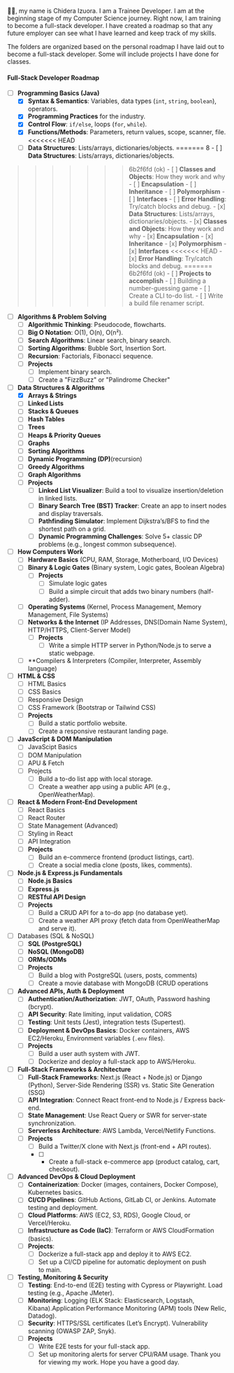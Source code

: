 👋🏿, my name is Chidera Izuora. I am a Trainee Developer. I am at the beginning stage of my Computer Science journey. Right now, I am training to become a full-stack developer.  I have created a roadmap so that any future employer can see what I have learned and keep track of my skills. 

The folders are organized based on the personal roadmap I have laid out to become a full-stack developer. Some will include projects I have done for classes.
####  **Full-Stack Developer Roadmap**
- [ ] **Programming Basics (Java)**
	- [x] **Syntax & Semantics**: Variables, data types (`int`, `string`, `boolean`), operators.
	- [x] **Programming Practices** for the industry.
	- [x] **Control Flow**: `if/else`, loops (`for`, `while`).
	- [x] **Functions/Methods**: Parameters, return values, scope, scanner, file.
<<<<<<< HEAD
	- [ ] **Data Structures**: Lists/arrays, dictionaries/objects.
=======
8	- [ ] **Data Structures**: Lists/arrays, dictionaries/objects.
>>>>>>> 6b2f6fd (ok)
	- [ ] **Classes and Objects**: How they work and why
	- [ ] **Encapsulation**
	- [ ] **Inheritance**
	- [ ] **Polymorphism**
	- [ ] **Interfaces**
	- [ ] **Error Handling**: Try/catch blocks and debug.
	- [x] **Data Structures**: Lists/arrays, dictionaries/objects.
	- [x] **Classes and Objects**: How they work and why
	- [x] **Encapsulation**
	- [x] **Inheritance**
	- [x] **Polymorphism**
	- [x] **Interfaces**
<<<<<<< HEAD
	- [x] **Error Handling**: Try/catch blocks and debug.
=======
>>>>>>> 6b2f6fd (ok)
	- [ ] **Projects to accomplish**
		- [ ] Building a number-guessing game
		- [ ] Create a CLI to-do list.
		- [ ] Write a build file renamer script.
- [ ] **Algorithms & Problem Solving**
	- [ ] **Algorithmic Thinking**: Pseudocode, flowcharts.
	- [ ] **Big O Notation**: O(1), O(n), O(n²).
	- [ ] **Search Algorithms**: Linear search, binary search.
	- [ ] **Sorting Algorithms**: Bubble Sort, Insertion Sort.
	- [ ] **Recursion**: Factorials, Fibonacci sequence.
	- [ ] **Projects**
		- [ ] Implement binary search.
		- [ ] Create a "FizzBuzz" or "Palindrome Checker"
- [ ] **Data Structures & Algorithms**
	- [x] **Arrays & Strings**
	- [ ] **Linked Lists**
	- [ ] **Stacks & Queues**
	- [ ] **Hash Tables**
	- [ ] **Trees**
	- [ ] **Heaps & Priority Queues**
	- [ ] **Graphs**
	- [ ] **Sorting Algorithms**
	- [ ] **Dynamic Programming (DP)**(recursion)
	- [ ] **Greedy Algorithms**
	- [ ] **Graph Algorithms**
	- [ ] **Projects**
		- [ ] **Linked List Visualizer**: Build a tool to visualize insertion/deletion in linked lists.
		- [ ] **Binary Search Tree (BST) Tracker**: Create an app to insert nodes and display traversals.
		- [ ] **Pathfinding Simulator**: Implement Dijkstra’s/BFS to find the shortest path on a grid.
		- [ ] **Dynamic Programming Challenges**: Solve 5+ classic DP problems (e.g., longest common subsequence).
- [ ] **How Computers Work**
	- [ ] **Hardware Basics** (CPU, RAM, Storage, Motherboard, I/O Devices)
	- [ ] **Binary & Logic Gates** (Binary system, Logic gates, Boolean Algebra)
		- [ ] **Projects**
			- [ ] Simulate logic gates
			- [ ] Build a simple circuit that adds two binary numbers (half-adder).
	- [ ] **Operating Systems** (Kernel, Process Management, Memory Management, File Systems)
	- [ ] **Networks & the Internet** (IP Addresses, DNS(Domain Name System), HTTP/HTTPS, Client-Server Model)
		- [ ] **Projects**
			- [ ] Write a simple HTTP server in Python/Node.js to serve a static webpage.
	- [ ] **Compilers & Interpreters (Compiler, Interpreter, Assembly language)
- [ ] **HTML & CSS**
	- [ ] HTML Basics
	- [ ] CSS Basics
	- [ ] Responsive Design
	- [ ] CSS Framework (Bootstrap or Tailwind CSS)
	- [ ] **Projects**
		- [ ] Build a static portfolio website.
		- [ ] Create a responsive restaurant landing page.
- [ ] **JavaScript & DOM Manipulation**
	- [ ] JavaScipt Basics
	- [ ] DOM Manipulation
	- [ ] APU & Fetch
	- [ ] Projects
		- [ ] Build a to-do list app with local storage.
		- [ ] Create a weather app using a public API (e.g., OpenWeatherMap).
- [ ] **React & Modern Front-End Development**
	- [ ] React Basics
	- [ ] React Router
	- [ ] State Management (Advanced)
	- [ ] Styling in React
	- [ ] API Integration
	- [ ] **Projects**
		- [ ] Build an e-commerce frontend (product listings, cart).
		- [ ] Create a social media clone (posts, likes, comments).
- [ ] **Node.js & Express.js Fundamentals**
	- [ ] **Node.js Basics**
	- [ ] **Express.js**
	- [ ] **RESTful API Design**
	- [ ] **Projects**
		- [ ] Build a CRUD API for a to-do app (no database yet).
		- [ ] Create a weather API proxy (fetch data from OpenWeatherMap and serve it).
- [ ] Databases (SQL & NoSQL)
	- [ ] **SQL (PostgreSQL)**
	- [ ] **NoSQL (MongoDB)**
	- [ ] **ORMs/ODMs**
	- [ ] **Projects**
		- [ ] Build a blog with PostgreSQL (users, posts, comments)
		- [ ] Create a movie database with MongoDB (CRUD operations
- [ ] **Advanced APIs, Auth & Deployment**
	- [ ] **Authentication/Authorization**: JWT, OAuth, Password hashing (bcrypt).
	- [ ] **API Security**: Rate limiting, input validation, CORS
	- [ ] **Testing**: Unit tests (Jest), integration tests (Supertest).
	- [ ] **Deployment & DevOps Basics**: Docker containers, AWS EC2/Heroku, Environment variables (`.env` files).
	- [ ] **Projects**
		- [ ] Build a user auth system with JWT.
		- [ ] Dockerize and deploy a full-stack app to AWS/Heroku.
- [ ] **Full-Stack Frameworks & Architecture**
	- [ ] **Full-Stack Frameworks**: Next.js (React + Node.js) or Django (Python), Server-Side Rendering (SSR) vs. Static Site Generation (SSG)
	- [ ] **API Integration**: Connect React front-end to Node.js / Express back-end.
	- [ ] **State Management**: Use React Query or SWR for server-state synchronization.
	- [ ] **Serverless Architecture**:  AWS Lambda, Vercel/Netlify Functions.
	- [ ] **Projects**
		- [ ] Build a Twitter/X clone with Next.js (front-end + API routes).
		- [ ] - Create a full-stack e-commerce app (product catalog, cart, checkout).
- [ ] **Advanced DevOps & Cloud Deployment**
	- [ ] **Containerization**: Docker (images, containers, Docker Compose), Kubernetes basics.
	- [ ] **CI/CD Pipelines**: GitHub Actions, GitLab CI, or Jenkins. Automate testing and deployment.
	- [ ] **Cloud Platforms**: AWS (EC2, S3, RDS), Google Cloud, or Vercel/Heroku.
	- [ ] **Infrastructure as Code (IaC)**: Terraform or AWS CloudFormation (basics).
	- [ ] **Projects**:
		- [ ] Dockerize a full-stack app and deploy it to AWS EC2.
		- [ ] Set up a CI/CD pipeline for automatic deployment on push to main.
- [ ] **Testing, Monitoring & Security**
	- [ ] **Testing**: End-to-end (E2E) testing with Cypress or Playwright. Load testing (e.g., Apache JMeter).
	- [ ] **Monitoring**: Logging (ELK Stack: Elasticsearch, Logstash, Kibana).Application Performance Monitoring (APM) tools (New Relic, Datadog).
	- [ ] **Security**: HTTPS/SSL certificates (Let’s Encrypt). Vulnerability scanning (OWASP ZAP, Snyk).
	- [ ] **Projects**
		- [ ] Write E2E tests for your full-stack app.
		- [ ] Set up monitoring alerts for server CPU/RAM usage.
Thank you for viewing my work. Hope you have a good day.